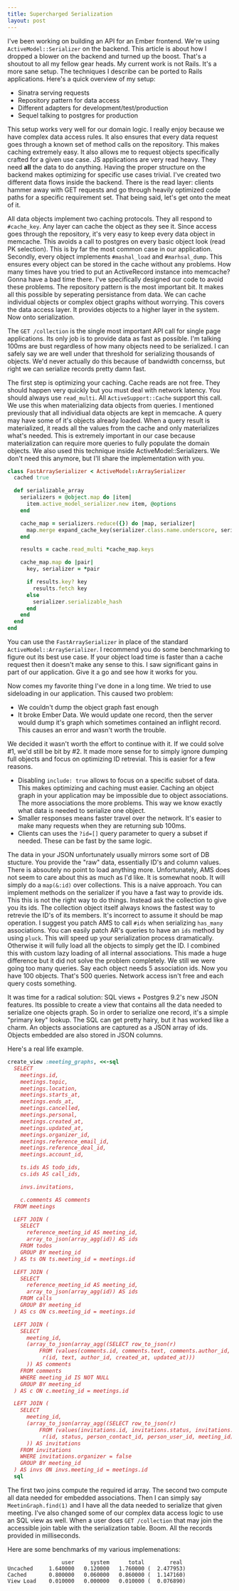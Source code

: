 ```yaml
---
title: Supercharged Serialization
layout: post
---
```


I've been working on building an API for an Ember frontend. We're
using `ActiveModel::Serializer` on the backend. This article is about
how I dropped a blower on the backend and turned up the boost. That's
a shoutout to all my fellow gear heads. My current work is not Rails.
It's a more sane setup. The techniques I describe can be ported to
Rails applications. Here's a quick overview of my setup:

* Sinatra serving requests
* Repository pattern for data access
* Different adapters for development/test/production
* Sequel talking to postgres for production

This setup works very well for our domain logic. I really enjoy
because we have complex data access rules. It also ensures that every
data request goes through a known set of method calls on the
repository. This makes caching extremely easy. It also allows me to
request objects specifically crafted for a given use case. JS
applications are very read heavy. They need **all** the data to do
anything. Having the proper structure on the backend makes optimizing
for specific use cases trivial. I've created two different data flows
inside the backend. There is the read layer: clients hammer away with
GET requests and go through heavily optimized code paths for a
specific requirement set. That being said, let's get onto the meat of
it.

All data objects implement two caching protocols. They all respond to
`#cache_key`. Any layer can cache the object as they see it. Since
access goes through the repository, it's very easy to keep every data
object in memcache. This avoids a call to postgres on every basic
object look (read PK selection). This is by far the most common case
in our application. Secondly, every object implements `#mashal_load`
and `#marhsal_dump`. This ensures every object can be stored in the
cache without any problems. How many times have you tried to put an
ActiveRecord instance into memcache? Gonna have a bad time there. I've
specifically designed our code to avoid these problems. The repository
pattern is the most important bit. It makes all this possible by seperating
persistance from data. We can cache individual objects or complex 
object graphs without worrying. This covers the data access layer. It
provides objects to a higher layer in the system. Now onto
serialization.

The `GET /collection` is the single most important API call for single
page applications. Its only job is to provide data as fast as
possible. I'm talking 100ms are bust regardless of how many objects
need to be serialized. I can safely say we are well under that
threshold for serializing thousands of objects. We'd never actually do
this because of bandwidth concernss, but right we can serialize records
pretty damn fast.

The first step is optimizing your caching. Cache reads are not free.
They should happen very quickly but you must deal with network
latency. You should always use `read_multi`. All
`ActiveSupport::Cache` support this call. We use this when
materializing data objects from queries. I mentioned previously that
all individiual data objects are kept in memcache. A query may have
some of it's objects already loaded. When a query result is
materialized, it reads all the values from the cache and only
materializes what's needed. This is extremely important in our case
because materialization can require more queries to fully populate the
domain objects. We also used this technique inside
ActiveModel::Serializers. We don't need this anymore, but I'll share
the implementation with you.

```ruby
class FastArraySerializer < ActiveModel::ArraySerializer
  cached true

  def serializable_array
    serializers = @object.map do |item|
      item.active_model_serializer.new item, @options
    end

    cache_map = serializers.reduce({}) do |map, serializer|
      map.merge expand_cache_key(serializer.class.name.underscore, serializer.cache_key, 'serializable-hash') => serializer
    end

    results = cache.read_multi *cache_map.keys

    cache_map.map do |pair|
      key, serializer = *pair

      if results.key? key
        results.fetch key
      else
        serializer.serializable_hash
      end
    end
  end
end
```

You can use the `FastArraySerializer` in place of the standard
`ActiveModel::ArraySerializer`. I recommend you do some benchmarking
to figure out its best use case. If your object load time is faster
than a cache request then it doesn't make any sense to this. I saw
significant gains in part of our application. Give it a go and see how
it works for you.

Now comes my favorite thing I've done in a long time. We tried to use
sideloading in our application. This caused two problem:

* We couldn't dump the object graph fast enough
* It broke Ember Data. We would update one record, then the server
  would dump it's graph which sometimes contained an inflight record.
  This causes an error and wasn't worth the trouble.

We decided it wasn't worth the effort to continue with it. If we could
solve #1, we'd still be bit by #2. It made more sense for to simply
ignore dumping full objects and focus on optimizing ID retrevial. This
is easier for a few reasons.

* Disabling `include: true` allows to focus on a specific subset of
  data. This makes optimizing and caching must easier. Caching an
  object graph in your application may be impossible due to object
  associations. The more associations the more problems. This way we
  know exactly what data is needed to serialize one object.
* Smaller responses means faster travel over the network. It's easier
  to make many requests when they are returning sub 100ms.
* Clients can uses the `?id=[]` query parameter to query a subset if
  needed. These can be fast by the same logic.

The data in your JSON unfortunately usually mirrors some sort of DB
stucture. You provide the "raw" data, essentially ID's and column
values. There is absoutely no point to load anything more.
Unfortunately, AMS does not seem to care about this as much as I'd
like. It is somewhat noob. It will simply do a `map(&:id)` over
collections. This is a naive approach. You can implement methods on
the serializer if you have a fast way to provide ids. This this is not
the right way to do things. Instead ask the collection to give you
its ids. The collection object itself always knows the fastest way to
retrevie the ID's of its members. It's incorrect to assume it should
be map operation. I suggest you patch AMS to call `#ids` when
serializing `has_many` associations. You can easily patch AR's queries
to have an `ids` method by using `pluck`. This will speed up your
serialization process dramatically. Otherwise it will fully load all
the objects to simply get the ID. I combined this with custom lazy
loading of all internal associations. This made a huge difference but
it did not solve the problem completely. We still we were going too
many queries. Say each object needs 5 association ids. Now you have
100 objects. That's 500 queries. Network access isn't free and each
query costs something.

It was time for a radical solution: SQL views + Postgres 9.2's new
JSON features. Its possible to create a view that contains all the
data needed to serialize one objects graph. So in order to serialize
one record, it's a simple "primary key" lookup. The SQL can get pretty
hairy, but it has worked like a charm. An objects associations are
captured as a JSON array of ids. Objects embedded are also stored in
JSON columns.

Here's a real life example.

```ruby
create_view :meeting_graphs, <<-sql
  SELECT
    meetings.id,
    meetings.topic,
    meetings.location,
    meetings.starts_at,
    meetings.ends_at,
    meetings.cancelled,
    meetings.personal,
    meetings.created_at,
    meetings.updated_at,
    meetings.organizer_id,
    meetings.reference_email_id,
    meetings.reference_deal_id,
    meetings.account_id,

    ts.ids AS todo_ids,
    cs.ids AS call_ids,

    invs.invitations,

    c.comments AS comments
  FROM meetings

  LEFT JOIN (
    SELECT
      reference_meeting_id AS meeting_id,
      array_to_json(array_agg(id)) AS ids
    FROM todos
    GROUP BY meeting_id
  ) AS ts ON ts.meeting_id = meetings.id

  LEFT JOIN (
    SELECT
      reference_meeting_id AS meeting_id,
      array_to_json(array_agg(id)) AS ids
    FROM calls
    GROUP BY meeting_id
  ) AS cs ON cs.meeting_id = meetings.id

  LEFT JOIN (
    SELECT
      meeting_id,
      (array_to_json(array_agg((SELECT row_to_json(r)
          FROM (values(comments.id, comments.text, comments.author_id, comments.created_at, comments.updated_at))
           r(id, text, author_id, created_at, updated_at)))
      )) AS comments
    FROM comments
    WHERE meeting_id IS NOT NULL
    GROUP BY meeting_id
  ) AS c ON c.meeting_id = meetings.id

  LEFT JOIN (
    SELECT
      meeting_id,
      (array_to_json(array_agg((SELECT row_to_json(r)
          FROM (values(invitations.id, invitations.status, invitations.person_contact_id, invitations.person_user_id, invitations.meeting_id))
           r(id, status, person_contact_id, person_user_id, meeting_id)))
      )) AS invitations
    FROM invitations
    WHERE invitations.organizer = false
    GROUP BY meeting_id
  ) AS invs ON invs.meeting_id = meetings.id
  sql
```

The first two joins compute the required id array. The second two
compute all data needed for embedded associations. Then I can simply
say `MeetinGraph.find(1)` and I have all the data needed to serialize
that given meeting. I've also changed some of our complex data access
logic to use an SQL view as well. When a user does `GET /collection`
that may join the accessible join table with the serialization table.
Boom. All the records provided in milliseconds.

Here are some benchmarks of my various implemenations:

```
                 user     system      total        real
Uncached     1.640000   0.120000   1.760000 (  2.477953)
Cached       0.800000   0.060000   0.860000 (  1.147160)
View Load    0.010000   0.000000   0.010000 (  0.076890)
```
